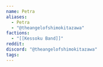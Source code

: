 ```yaml
---
name: Petra
aliases:
  - Petra
  - "@theangelofshimokitazawa"
factions:
  - "[[Kessoku Band]]"
reddit: 
discord: "@theangelofshimokitazawa"
tags:
---
```

